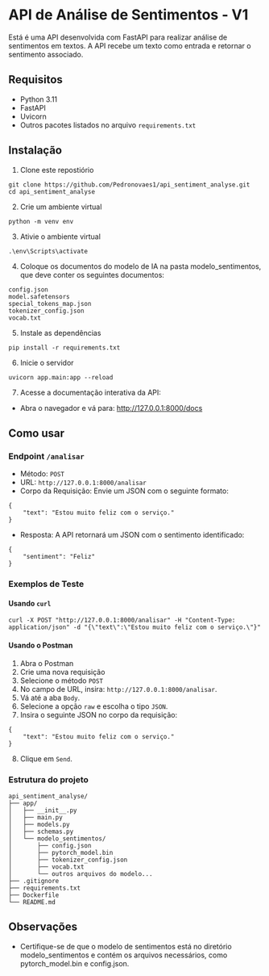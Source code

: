 # API de Análise de Sentimentos - V1

Está é uma API desenvolvida com FastAPI para realizar análise de sentimentos em textos. A API recebe um texto como entrada e retornar o sentimento associado.

## Requisitos 

- Python 3.11 
- FastAPI 
- Uvicorn 
- Outros pacotes listados no arquivo `requirements.txt`

## Instalação 

1. Clone este repostiório
```
git clone https://github.com/Pedronovaes1/api_sentiment_analyse.git
cd api_sentiment_analyse
```

2. Crie um ambiente virtual 
```
python -m venv env
```

3. Ativie o ambiente virtual 
```
.\env\Scripts\activate
```

4. Coloque os documentos do modelo de IA na pasta modelo_sentimentos, que deve conter os seguintes documentos:

```
config.json
model.safetensors
special_tokens_map.json
tokenizer_config.json
vocab.txt
```

5. Instale as dependências 
```
pip install -r requirements.txt
```
6. Inicie o servidor
```
uvicorn app.main:app --reload
```

7. Acesse a documentação interativa da API:

- Abra o navegador e vá para: http://127.0.0.1:8000/docs

## Como usar

### Endpoint `/analisar`

- Método: `POST`
- URL: `http://127.0.0.1:8000/analisar` 
- Corpo da Requisição: Envie um JSON com o seguinte formato:
```
{
    "text": "Estou muito feliz com o serviço."
}
```

- Resposta: A API retornará um JSON com o sentimento identificado:
```
{
    "sentiment": "Feliz"
}
```

### Exemplos de Teste

#### Usando `curl`

```
curl -X POST "http://127.0.0.1:8000/analisar" -H "Content-Type: application/json" -d "{\"text\":\"Estou muito feliz com o serviço.\"}"
```

#### Usando o Postman

1. Abra o Postman
2. Crie uma nova requisição
3. Selecione o método `POST`
4. No campo de URL, insira:  `http://127.0.0.1:8000/analisar`.
5. Vá até a aba `Body`.
6. Selecione a opção `raw` e escolha o tipo `JSON`.
7. Insira o seguinte JSON no corpo da requisição:

```
{
    "text": "Estou muito feliz com o serviço."
}
```

8. Clique em `Send`.

### Estrutura do projeto

```
api_sentiment_analyse/
├── app/
│   ├── __init__.py
│   ├── main.py
│   ├── models.py
│   ├── schemas.py
│   └── modelo_sentimentos/
│       ├── config.json
│       ├── pytorch_model.bin
│       ├── tokenizer_config.json
│       ├── vocab.txt
│       └── outros arquivos do modelo...
├── .gitignore
├── requirements.txt
├── Dockerfile
└── README.md
```

## Observações 

- Certifique-se de que o modelo de sentimentos está no diretório modelo_sentimentos e contém os arquivos necessários, como pytorch_model.bin e config.json.
